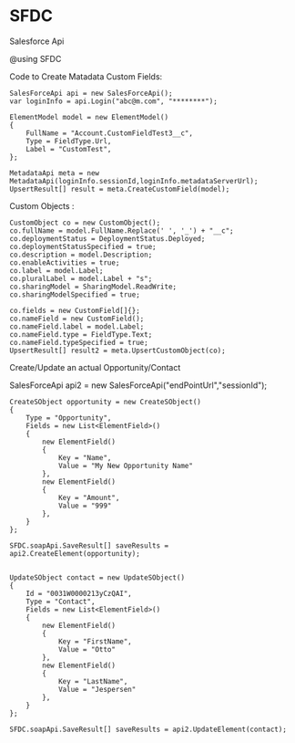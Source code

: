 # SFDC
Salesforce Api



@using SFDC


Code to Create Matadata Custom Fields:

    SalesForceApi api = new SalesForceApi();
    var loginInfo = api.Login("abc@m.com", "********");

    ElementModel model = new ElementModel()
    {
        FullName = "Account.CustomFieldTest3__c",
        Type = FieldType.Url,
        Label = "CustomTest",
    };

    MetadataApi meta = new MetadataApi(loginInfo.sessionId,loginInfo.metadataServerUrl);
    UpsertResult[] result = meta.CreateCustomField(model);


Custom Objects :

    CustomObject co = new CustomObject();
    co.fullName = model.FullName.Replace(' ', '_') + "__c";
    co.deploymentStatus = DeploymentStatus.Deployed;
    co.deploymentStatusSpecified = true;
    co.description = model.Description;
    co.enableActivities = true;
    co.label = model.Label;
    co.pluralLabel = model.Label + "s";
    co.sharingModel = SharingModel.ReadWrite;
    co.sharingModelSpecified = true;

    co.fields = new CustomField[]{};
    co.nameField = new CustomField();
    co.nameField.label = model.Label;
    co.nameField.type = FieldType.Text;
    co.nameField.typeSpecified = true;
    UpsertResult[] result2 = meta.UpsertCustomObject(co);
Create/Update an actual Opportunity/Contact

   SalesForceApi api2 = new SalesForceApi("endPointUrl","sessionId");


    CreateSObject opportunity = new CreateSObject()
    {
        Type = "Opportunity",
        Fields = new List<ElementField>()
        {
            new ElementField()
            {
                Key = "Name",
                Value = "My New Opportunity Name"
            },
            new ElementField()
            {
                Key = "Amount",
                Value = "999"
            },
        }
    };

    SFDC.soapApi.SaveResult[] saveResults = api2.CreateElement(opportunity);


    UpdateSObject contact = new UpdateSObject()
    {
        Id = "0031W0000213yCzQAI",
        Type = "Contact",
        Fields = new List<ElementField>()
        {
            new ElementField()
            {
                Key = "FirstName",
                Value = "Otto"
            },
            new ElementField()
            {
                Key = "LastName",
                Value = "Jespersen"
            },
        }
    };

    SFDC.soapApi.SaveResult[] saveResults = api2.UpdateElement(contact);
